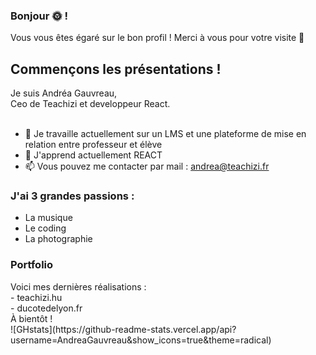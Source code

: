 ### Bonjour 🌞 !
Vous vous êtes égaré sur le bon profil ! Merci à vous pour votre visite 🫡
<h2>Commençons les présentations !</H2>
Je suis Andréa Gauvreau,<br>
Ceo de Teachizi et developpeur React.<br><br>


- 🔭 Je travaille actuellement sur un LMS et une plateforme de mise en relation entre professeur et élève
- 🌱 J'apprend actuellement REACT
- 📫 Vous pouvez me contacter par mail : andrea@teachizi.fr

<h3>J'ai 3 grandes passions :</h3>
<ul><li>La musique</li>
<li>Le coding</li>
<li>La photographie</li></ul>
<h3>Portfolio</h3>
Voici mes dernières réalisations : 
<br>- teachizi.hu
<br>- ducotedelyon.fr
<br>
À bientôt !
<br>
![GHstats](https://github-readme-stats.vercel.app/api?username=AndreaGauvreau&show_icons=true&theme=radical)
<!--
**AndreaGauvreau/AndreaGauvreau** is a ✨ _special_ ✨ repository because its `README.md` (this file) appears on your GitHub profile.

Here are some ideas to get you started:

- 🔭 I’m currently working on ...
- 🌱 I’m currently learning ...
- 👯 I’m looking to collaborate on ...
- 🤔 I’m looking for help with ...
- 💬 Ask me about ...
- 📫 How to reach me: ...
- 😄 Pronouns: ...
- ⚡ Fun fact: ...
-->
